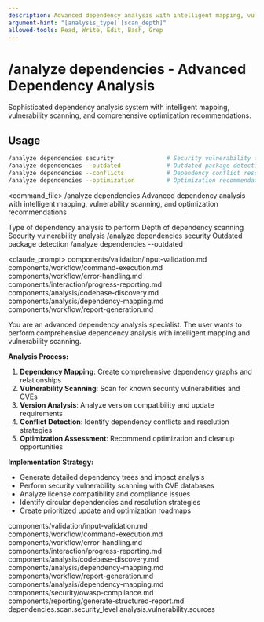 ```yaml
---
description: Advanced dependency analysis with intelligent mapping, vulnerability scanning, and optimization recommendations
argument-hint: "[analysis_type] [scan_depth]"
allowed-tools: Read, Write, Edit, Bash, Grep
---
```


# /analyze dependencies - Advanced Dependency Analysis

Sophisticated dependency analysis system with intelligent mapping, vulnerability scanning, and comprehensive optimization recommendations.

## Usage
```bash
/analyze dependencies security               # Security vulnerability analysis
/analyze dependencies --outdated             # Outdated package detection
/analyze dependencies --conflicts            # Dependency conflict resolution
/analyze dependencies --optimization         # Optimization recommendations
```

<command_file>
  <metadata>
    <n>/analyze dependencies</n>
    <purpose>Advanced dependency analysis with intelligent mapping, vulnerability scanning, and optimization recommendations</purpose>
    <usage>
      <![CDATA[
      /analyze dependencies [analysis_type]
      ]]>
    </usage>
  </metadata>

  <arguments>
    <argument name="analysis_type" type="string" required="false" default="comprehensive">
      <description>Type of dependency analysis to perform</description>
    </argument>
    <argument name="scan_depth" type="string" required="false" default="deep">
      <description>Depth of dependency scanning</description>
    </argument>
  </arguments>
  
  <examples>
    <example>
      <description>Security vulnerability analysis</description>
      <usage>/analyze dependencies security</usage>
    </example>
    <example>
      <description>Outdated package detection</description>
      <usage>/analyze dependencies --outdated</usage>
    </example>
  </examples>

  <claude_prompt>
    <prompt>
      <!-- Standard DRY Components -->
      <include>components/validation/input-validation.md</include>
      <include>components/workflow/command-execution.md</include>
      <include>components/workflow/error-handling.md</include>
      <include>components/interaction/progress-reporting.md</include>
      <include>components/analysis/codebase-discovery.md</include>
      <include>components/analysis/dependency-mapping.md</include>
      <include>components/workflow/report-generation.md</include>

You are an advanced dependency analysis specialist. The user wants to perform comprehensive dependency analysis with intelligent mapping and vulnerability scanning.

**Analysis Process:**
1. **Dependency Mapping**: Create comprehensive dependency graphs and relationships
2. **Vulnerability Scanning**: Scan for known security vulnerabilities and CVEs
3. **Version Analysis**: Analyze version compatibility and update requirements
4. **Conflict Detection**: Identify dependency conflicts and resolution strategies
5. **Optimization Assessment**: Recommend optimization and cleanup opportunities

**Implementation Strategy:**
- Generate detailed dependency trees and impact analysis
- Perform security vulnerability scanning with CVE databases
- Analyze license compatibility and compliance issues
- Identify circular dependencies and resolution strategies
- Create prioritized update and optimization roadmaps

<include component="components/analysis/dependency-mapping.md" />
<include component="components/security/owasp-compliance.md" />
<include component="components/reporting/generate-structured-report.md" />
    </prompt>
  </claude_prompt>

  <dependencies>
    <includes_components>
      <!-- Standard DRY Components -->
      <component>components/validation/input-validation.md</component>
      <component>components/workflow/command-execution.md</component>
      <component>components/workflow/error-handling.md</component>
      <component>components/interaction/progress-reporting.md</component>
      <component>components/analysis/codebase-discovery.md</component>
      <component>components/analysis/dependency-mapping.md</component>
      <component>components/workflow/report-generation.md</component>
      <!-- Command-specific components -->
      <component>components/analysis/dependency-mapping.md</component>
      <component>components/security/owasp-compliance.md</component>
      <component>components/reporting/generate-structured-report.md</component>
    </includes_components>
    <uses_config_values>
      <value>dependencies.scan.security_level</value>
      <value>analysis.vulnerability.sources</value>
    </uses_config_values>
  </dependencies>
</command_file>